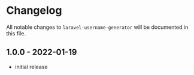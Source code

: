 # Changelog

All notable changes to `laravel-username-generator` will be documented in this file.

## 1.0.0 - 2022-01-19

- initial release
